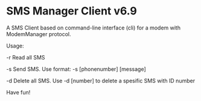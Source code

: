 # SMS Manager Client v6.9
A SMS Client based on command-line interface (cli) for a modem with ModemManager protocol.

Usage:

-r Read all SMS

-s Send SMS. Use format: -s [phonenumber] [message]

-d Delete all SMS. Use -d [number] to delete a spesific SMS with ID number

Have fun!
